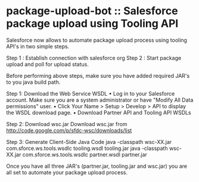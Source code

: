 # package-upload-bot :: Salesforce package upload using Tooling API

Salesforce now allows to automate package upload process using tooling API's in two simple steps.

Step 1 : Establish connection with salesforce org
Step 2 : Start package upload and poll for upload status.

Before performing above steps, make sure you have added required JAR's to you java build path.

Step 1: Download the Web Service WSDL
•	Log in to your Salesforce account. Make sure you are a system administrator or have "Modify All Data permissions" user.
•	Click Your Name > Setup > Develop > API to display the WSDL download page.
•	Download Partner API and Tooling API WSDLs

Step 2: Download wsc.jar 
Download wsc.jar from http://code.google.com/p/sfdc-wsc/downloads/list 

Step 3: Generate Client-Side Java Code
java -classpath wsc-XX.jar com.sforce.ws.tools.wsdlc tooling.wsdl tooling.jar
java -classpath wsc-XX.jar com.sforce.ws.tools.wsdlc partner.wsdl partner.jar

Once you have all three JAR's (partner.jar, tooling.jar and wsc.jar) you are all set to automate your package upload process.





